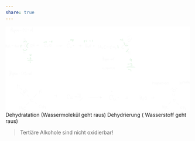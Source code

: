 ```yaml
---
share: true
---
```

 ![../../misc/Media/Experiment mit Alkohole 2024-02-09 12.51.57.excalidraw](../../../docs/images/Experiment%20mit%20Alkohole%202024-02-09%2012.51.57.svg)
Dehydratation (Wassermolekül geht raus)
Dehydrierung ( Wasserstoff geht raus)


> Tertiäre Alkohole sind nicht oxidierbar!

